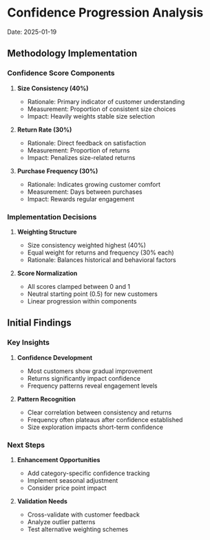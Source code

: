# Confidence Progression Analysis
Date: 2025-01-19

## Methodology Implementation

### Confidence Score Components
1. **Size Consistency (40%)**
   - Rationale: Primary indicator of customer understanding
   - Measurement: Proportion of consistent size choices
   - Impact: Heavily weights stable size selection

2. **Return Rate (30%)**
   - Rationale: Direct feedback on satisfaction
   - Measurement: Proportion of returns
   - Impact: Penalizes size-related returns

3. **Purchase Frequency (30%)**
   - Rationale: Indicates growing customer comfort
   - Measurement: Days between purchases
   - Impact: Rewards regular engagement

### Implementation Decisions
1. **Weighting Structure**
   - Size consistency weighted highest (40%)
   - Equal weight for returns and frequency (30% each)
   - Rationale: Balances historical and behavioral factors

2. **Score Normalization**
   - All scores clamped between 0 and 1
   - Neutral starting point (0.5) for new customers
   - Linear progression within components

## Initial Findings

### Key Insights
1. **Confidence Development**
   - Most customers show gradual improvement
   - Returns significantly impact confidence
   - Frequency patterns reveal engagement levels

2. **Pattern Recognition**
   - Clear correlation between consistency and returns
   - Frequency often plateaus after confidence established
   - Size exploration impacts short-term confidence

### Next Steps
1. **Enhancement Opportunities**
   - Add category-specific confidence tracking
   - Implement seasonal adjustment
   - Consider price point impact

2. **Validation Needs**
   - Cross-validate with customer feedback
   - Analyze outlier patterns
   - Test alternative weighting schemes